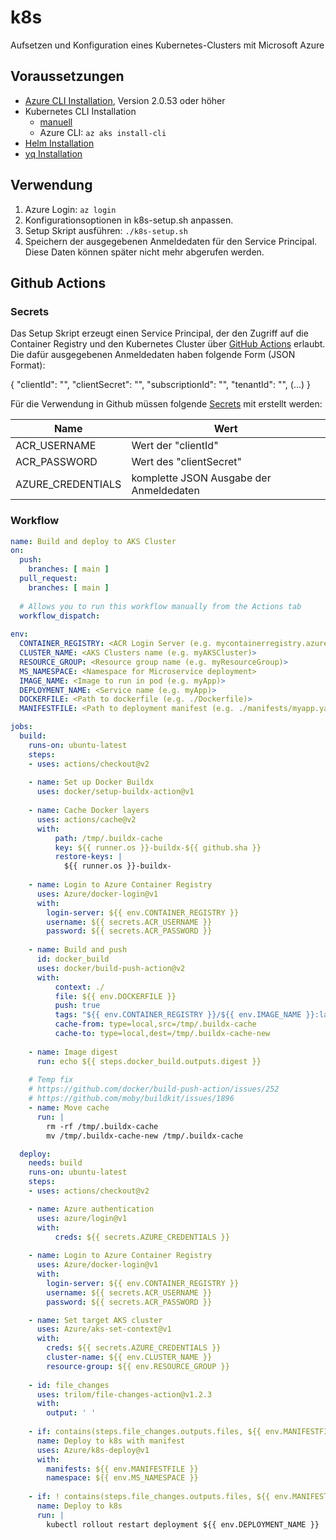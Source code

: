 # k8s
Aufsetzen und Konfiguration eines Kubernetes-Clusters mit Microsoft Azure

## Voraussetzungen

- [Azure CLI Installation](https://docs.microsoft.com/en-us/cli/azure/install-azure-cli), Version 2.0.53 oder höher
- Kubernetes CLI Installation
  - [manuell](https://kubernetes.io/docs/tasks/tools/)
  - Azure CLI: `az aks install-cli`
- [Helm Installation](https://helm.sh/docs/intro/install/)
- [yq Installation](https://mikefarah.gitbook.io/yq/)

## Verwendung

1. Azure Login: `az login`
2. Konfigurationsoptionen in k8s-setup.sh anpassen.
3. Setup Skript ausführen: `./k8s-setup.sh`
4. Speichern der ausgegebenen Anmeldedaten für den Service Principal. Diese Daten können später nicht mehr abgerufen werden.

## Github Actions

### Secrets

Das Setup Skript erzeugt einen Service Principal, der den Zugriff auf die Container Registry und den Kubernetes Cluster über [GitHub Actions](https://docs.github.com/en/actions) erlaubt. Die dafür ausgegebenen Anmeldedaten haben folgende Form (JSON Format):

{
    "clientId": "<GUID>",
    "clientSecret": "<GUID>",
    "subscriptionId": "<GUID>",
    "tenantId": "<GUID>",
    (...)
  }

Für die Verwendung in Github müssen folgende [Secrets](https://docs.github.com/en/actions/reference/encrypted-secrets) mit erstellt werden:

| Name              | Wert                                    |
| ----------------- | --------------------------------------- |
| ACR_USERNAME      | Wert der "clientId"                     |
| ACR_PASSWORD      | Wert des "clientSecret"                 |
| AZURE_CREDENTIALS | komplette JSON Ausgabe der Anmeldedaten |

### Workflow

```yaml
name: Build and deploy to AKS Cluster
on:
  push:
    branches: [ main ]
  pull_request:
    branches: [ main ]
    
  # Allows you to run this workflow manually from the Actions tab
  workflow_dispatch:
  
env:
  CONTAINER_REGISTRY: <ACR Login Server (e.g. mycontainerregistry.azurecr.io)>
  CLUSTER_NAME: <AKS Clusters name (e.g. myAKSCluster)>
  RESOURCE_GROUP: <Resource group name (e.g. myResourceGroup)>
  MS_NAMESPACE: <Namespace for Microservice deployment>
  IMAGE_NAME: <Image to run in pod (e.g. myApp)>
  DEPLOYMENT_NAME: <Service name (e.g. myApp)>
  DOCKERFILE: <Path to dockerfile (e.g. ./Dockerfile)>
  MANIFESTFILE: <Path to deployment manifest (e.g. ./manifests/myapp.yaml)>

jobs:
  build:
    runs-on: ubuntu-latest
    steps:
    - uses: actions/checkout@v2
    
    - name: Set up Docker Buildx
      uses: docker/setup-buildx-action@v1
     
    - name: Cache Docker layers
      uses: actions/cache@v2
      with:
          path: /tmp/.buildx-cache
          key: ${{ runner.os }}-buildx-${{ github.sha }}
          restore-keys: |
            ${{ runner.os }}-buildx-
    
    - name: Login to Azure Container Registry
      uses: Azure/docker-login@v1
      with:
        login-server: ${{ env.CONTAINER_REGISTRY }}
        username: ${{ secrets.ACR_USERNAME }}
        password: ${{ secrets.ACR_PASSWORD }}
        
    - name: Build and push
      id: docker_build
      uses: docker/build-push-action@v2
      with:
          context: ./
          file: ${{ env.DOCKERFILE }}
          push: true
          tags: "${{ env.CONTAINER_REGISTRY }}/${{ env.IMAGE_NAME }}:latest"
          cache-from: type=local,src=/tmp/.buildx-cache
          cache-to: type=local,dest=/tmp/.buildx-cache-new
          
    - name: Image digest
      run: echo ${{ steps.docker_build.outputs.digest }}
      
    # Temp fix
    # https://github.com/docker/build-push-action/issues/252
    # https://github.com/moby/buildkit/issues/1896
    - name: Move cache
      run: |
        rm -rf /tmp/.buildx-cache
        mv /tmp/.buildx-cache-new /tmp/.buildx-cache

  deploy:
    needs: build
    runs-on: ubuntu-latest
    steps:
    - uses: actions/checkout@v2

    - name: Azure authentication
      uses: azure/login@v1
      with:
          creds: ${{ secrets.AZURE_CREDENTIALS }}
          
    - name: Login to Azure Container Registry
      uses: Azure/docker-login@v1
      with:
        login-server: ${{ env.CONTAINER_REGISTRY }}
        username: ${{ secrets.ACR_USERNAME }}
        password: ${{ secrets.ACR_PASSWORD }}

    - name: Set target AKS cluster
      uses: Azure/aks-set-context@v1
      with:
        creds: ${{ secrets.AZURE_CREDENTIALS }}
        cluster-name: ${{ env.CLUSTER_NAME }}
        resource-group: ${{ env.RESOURCE_GROUP }}
        
    - id: file_changes
      uses: trilom/file-changes-action@v1.2.3
      with:
        output: ' '
        
    - if: contains(steps.file_changes.outputs.files, ${{ env.MANIFESTFILE }})
      name: Deploy to k8s with manifest
      uses: Azure/k8s-deploy@v1
      with:
        manifests: ${{ env.MANIFESTFILE }}
        namespace: ${{ env.MS_NAMESPACE }}
        
    - if: ! contains(steps.file_changes.outputs.files, ${{ env.MANIFESTFILE }})
      name: Deploy to k8s
      run: |
        kubectl rollout restart deployment ${{ env.DEPLOYMENT_NAME }}

```

